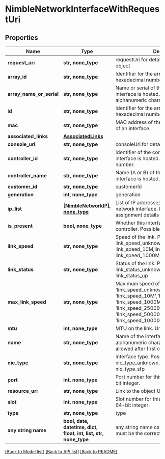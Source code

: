 # NimbleNetworkInterfaceWithRequestUri


## Properties
Name | Type | Description | Notes
------------ | ------------- | ------------- | -------------
**request_uri** | **str, none_type** | requestUri for detailed network interfaces object | [optional] 
**array_id** | **str, none_type** | Identifier for the array. A 42 digit hexadecimal number. | [optional] 
**array_name_or_serial** | **str, none_type** | Name or serial of the array where the interface is hosted.String of up to 64 alphanumeric characters. | [optional] 
**id** | **str, none_type** | Identifier for the array. A 42 digit hexadecimal number. | [optional] 
**mac** | **str, none_type** | MAC address of the interface. Mac address of an interface. | [optional] 
**associated_links** | [**AssociatedLinks**](AssociatedLinks.md) |  | [optional] 
**console_uri** | **str, none_type** | consoleUri for detailed storage object | [optional] 
**controller_id** | **str, none_type** | Identifier of the controller where the interface is hosted. A 42 digit hexadecimal number. | [optional] 
**controller_name** | **str, none_type** | Name (A or B) of the controller where the interface is hosted. Plain string. | [optional] 
**customer_id** | **str, none_type** | customerId | [optional] 
**generation** | **int, none_type** | generation | [optional] 
**ip_list** | [**[NimbleNetworkIP], none_type**](NimbleNetworkIP.md) | List of IP addresses assigned to this network interface. List of IP address assignment details to network interface. | [optional] 
**is_present** | **bool, none_type** | Whether this interface is present on this controller. Possible values : true, false. | [optional] 
**link_speed** | **str, none_type** | Speed of the link. Possible values: link_speed_unknown, link_speed_10M,link_speed_100M, link_speed_1000M, link_speed_10000M.. | [optional] 
**link_status** | **str, none_type** | Status of the link. Possible values: link_status_unknown,link_status_down, link_status_up | [optional] 
**max_link_speed** | **str, none_type** | Maximum speed of the link. Possible values: &#39;link_speed_unknown&#39;, &#39;link_speed_10M&#39;,&#39;link_speed_100M&#39;, &#39;link_speed_1000M&#39;, &#39;link_speed_10000M&#39;, &#39;link_speed_25000M&#39;,&#39;link_speed_40000M&#39;, &#39;link_speed_50000M&#39;, &#39;link_speed_100000M&#39;. | [optional] 
**mtu** | **int, none_type** | MTU on the link. Unsigned 64-bit integer. | [optional] 
**name** | **str, none_type** | Name of the interface. String of up to 64 alphanumeric characters, - and . and : are allowed after first character. | [optional] 
**nic_type** | **str, none_type** | Interface type. Possible values: nic_type_unknown, nic_type_tp, nic_type_sfp | [optional] 
**port** | **int, none_type** | Port number for this interface.Unsigned 64-bit integer. | [optional] 
**resource_uri** | **str, none_type** | Link to the object URI | [optional] 
**slot** | **int, none_type** | Slot number for this interface. Unsigned 64-bit integer. | [optional] 
**type** | **str, none_type** | type | [optional] 
**any string name** | **bool, date, datetime, dict, float, int, list, str, none_type** | any string name can be used but the value must be the correct type | [optional]

[[Back to Model list]](../README.md#documentation-for-models) [[Back to API list]](../README.md#documentation-for-api-endpoints) [[Back to README]](../README.md)


